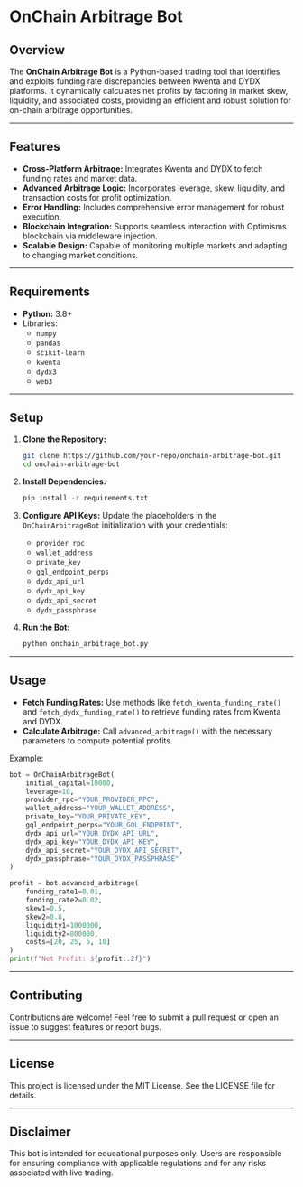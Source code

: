 # OnChain Arbitrage Bot

## Overview
The **OnChain Arbitrage Bot** is a Python-based trading tool that identifies and exploits funding rate discrepancies between Kwenta and DYDX platforms. It dynamically calculates net profits by factoring in market skew, liquidity, and associated costs, providing an efficient and robust solution for on-chain arbitrage opportunities.

---

## Features
- **Cross-Platform Arbitrage:** Integrates Kwenta and DYDX to fetch funding rates and market data.
- **Advanced Arbitrage Logic:** Incorporates leverage, skew, liquidity, and transaction costs for profit optimization.
- **Error Handling:** Includes comprehensive error management for robust execution.
- **Blockchain Integration:** Supports seamless interaction with Optimisms blockchain via middleware injection.
- **Scalable Design:** Capable of monitoring multiple markets and adapting to changing market conditions.

---

## Requirements
- **Python:** 3.8+
- Libraries:
  - `numpy`
  - `pandas`
  - `scikit-learn`
  - `kwenta`
  - `dydx3`
  - `web3`

---

## Setup
1. **Clone the Repository:**
   ```bash
   git clone https://github.com/your-repo/onchain-arbitrage-bot.git
   cd onchain-arbitrage-bot
   ```

2. **Install Dependencies:**
   ```bash
   pip install -r requirements.txt
   ```

3. **Configure API Keys:**
   Update the placeholders in the `OnChainArbitrageBot` initialization with your credentials:
   - `provider_rpc`
   - `wallet_address`
   - `private_key`
   - `gql_endpoint_perps`
   - `dydx_api_url`
   - `dydx_api_key`
   - `dydx_api_secret`
   - `dydx_passphrase`

4. **Run the Bot:**
   ```bash
   python onchain_arbitrage_bot.py
   ```

---

## Usage
- **Fetch Funding Rates:**
   Use methods like `fetch_kwenta_funding_rate()` and `fetch_dydx_funding_rate()` to retrieve funding rates from Kwenta and DYDX.
- **Calculate Arbitrage:**
   Call `advanced_arbitrage()` with the necessary parameters to compute potential profits.

Example:
```python
bot = OnChainArbitrageBot(
    initial_capital=10000,
    leverage=10,
    provider_rpc="YOUR_PROVIDER_RPC",
    wallet_address="YOUR_WALLET_ADDRESS",
    private_key="YOUR_PRIVATE_KEY",
    gql_endpoint_perps="YOUR_GQL_ENDPOINT",
    dydx_api_url="YOUR_DYDX_API_URL",
    dydx_api_key="YOUR_DYDX_API_KEY",
    dydx_api_secret="YOUR_DYDX_API_SECRET",
    dydx_passphrase="YOUR_DYDX_PASSPHRASE"
)

profit = bot.advanced_arbitrage(
    funding_rate1=0.01,
    funding_rate2=0.02,
    skew1=0.5,
    skew2=0.8,
    liquidity1=1000000,
    liquidity2=800000,
    costs=[20, 25, 5, 10]
)
print(f"Net Profit: ${profit:.2f}")
```

---

## Contributing
Contributions are welcome! Feel free to submit a pull request or open an issue to suggest features or report bugs.

---

## License
This project is licensed under the MIT License. See the LICENSE file for details.

---

## Disclaimer
This bot is intended for educational purposes only. Users are responsible for ensuring compliance with applicable regulations and for any risks associated with live trading.
